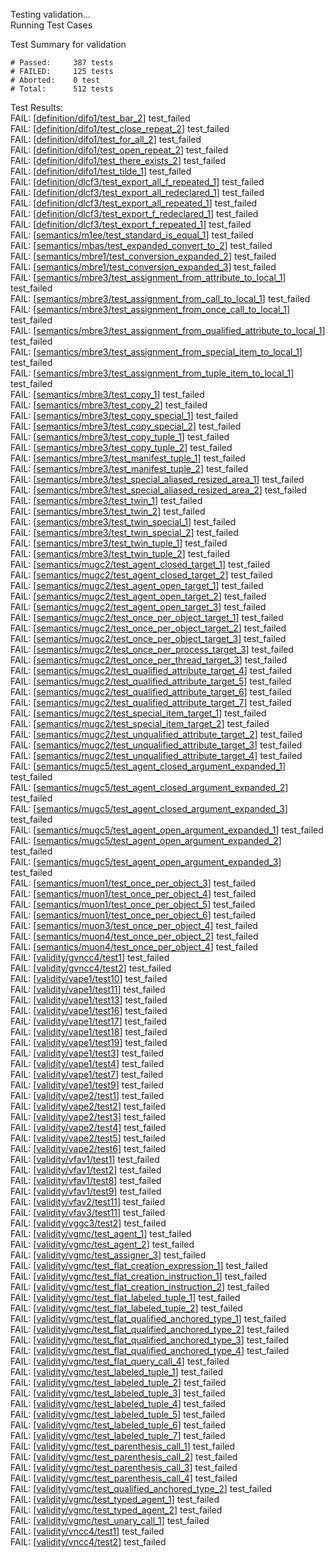 
Testing validation...</br>
Running Test Cases

Test Summary for validation

    # Passed:     387 tests
    # FAILED:     125 tests
    # Aborted:    0 test
    # Total:      512 tests

Test Results:</br>
FAIL:  \[[definition/difo1/test\_bar\_2](definition/difo1/test\_bar\_2)\] test\_failed</br>
FAIL:  \[[definition/difo1/test\_close\_repeat\_2](definition/difo1/test\_close\_repeat\_2)\] test\_failed</br>
FAIL:  \[[definition/difo1/test\_for\_all\_2](definition/difo1/test\_for\_all\_2)\] test\_failed</br>
FAIL:  \[[definition/difo1/test\_open\_repeat\_2](definition/difo1/test\_open\_repeat\_2)\] test\_failed</br>
FAIL:  \[[definition/difo1/test\_there\_exists\_2](definition/difo1/test\_there\_exists\_2)\] test\_failed</br>
FAIL:  \[[definition/difo1/test\_tilde\_1](definition/difo1/test\_tilde\_1)\] test\_failed</br>
FAIL:  \[[definition/dlcf3/test\_export\_all\_f\_repeated\_1](definition/dlcf3/test\_export\_all\_f\_repeated\_1)\] test\_failed</br>
FAIL:  \[[definition/dlcf3/test\_export\_all\_redeclared\_1](definition/dlcf3/test\_export\_all\_redeclared\_1)\] test\_failed</br>
FAIL:  \[[definition/dlcf3/test\_export\_all\_repeated\_1](definition/dlcf3/test\_export\_all\_repeated\_1)\] test\_failed</br>
FAIL:  \[[definition/dlcf3/test\_export\_f\_redeclared\_1](definition/dlcf3/test\_export\_f\_redeclared\_1)\] test\_failed</br>
FAIL:  \[[definition/dlcf3/test\_export\_f\_repeated\_1](definition/dlcf3/test\_export\_f\_repeated\_1)\] test\_failed</br>
FAIL:  \[[semantics/m1ee/test\_standard\_is\_equal\_1](semantics/m1ee/test\_standard\_is\_equal\_1)\] test\_failed</br>
FAIL:  \[[semantics/mbas/test\_expanded\_convert\_to\_2](semantics/mbas/test\_expanded\_convert\_to\_2)\] test\_failed</br>
FAIL:  \[[semantics/mbre1/test\_conversion\_expanded\_2](semantics/mbre1/test\_conversion\_expanded\_2)\] test\_failed</br>
FAIL:  \[[semantics/mbre1/test\_conversion\_expanded\_3](semantics/mbre1/test\_conversion\_expanded\_3)\] test\_failed</br>
FAIL:  \[[semantics/mbre3/test\_assignment\_from\_attribute\_to\_local\_1](semantics/mbre3/test\_assignment\_from\_attribute\_to\_local\_1)\] test\_failed</br>
FAIL:  \[[semantics/mbre3/test\_assignment\_from\_call\_to\_local\_1](semantics/mbre3/test\_assignment\_from\_call\_to\_local\_1)\] test\_failed</br>
FAIL:  \[[semantics/mbre3/test\_assignment\_from\_once\_call\_to\_local\_1](semantics/mbre3/test\_assignment\_from\_once\_call\_to\_local\_1)\] test\_failed</br>
FAIL:  \[[semantics/mbre3/test\_assignment\_from\_qualified\_attribute\_to\_local\_1](semantics/mbre3/test\_assignment\_from\_qualified\_attribute\_to\_local\_1)\] test\_failed</br>
FAIL:  \[[semantics/mbre3/test\_assignment\_from\_special\_item\_to\_local\_1](semantics/mbre3/test\_assignment\_from\_special\_item\_to\_local\_1)\] test\_failed</br>
FAIL:  \[[semantics/mbre3/test\_assignment\_from\_tuple\_item\_to\_local\_1](semantics/mbre3/test\_assignment\_from\_tuple\_item\_to\_local\_1)\] test\_failed</br>
FAIL:  \[[semantics/mbre3/test\_copy\_1](semantics/mbre3/test\_copy\_1)\] test\_failed</br>
FAIL:  \[[semantics/mbre3/test\_copy\_2](semantics/mbre3/test\_copy\_2)\] test\_failed</br>
FAIL:  \[[semantics/mbre3/test\_copy\_special\_1](semantics/mbre3/test\_copy\_special\_1)\] test\_failed</br>
FAIL:  \[[semantics/mbre3/test\_copy\_special\_2](semantics/mbre3/test\_copy\_special\_2)\] test\_failed</br>
FAIL:  \[[semantics/mbre3/test\_copy\_tuple\_1](semantics/mbre3/test\_copy\_tuple\_1)\] test\_failed</br>
FAIL:  \[[semantics/mbre3/test\_copy\_tuple\_2](semantics/mbre3/test\_copy\_tuple\_2)\] test\_failed</br>
FAIL:  \[[semantics/mbre3/test\_manifest\_tuple\_1](semantics/mbre3/test\_manifest\_tuple\_1)\] test\_failed</br>
FAIL:  \[[semantics/mbre3/test\_manifest\_tuple\_2](semantics/mbre3/test\_manifest\_tuple\_2)\] test\_failed</br>
FAIL:  \[[semantics/mbre3/test\_special\_aliased\_resized\_area\_1](semantics/mbre3/test\_special\_aliased\_resized\_area\_1)\] test\_failed</br>
FAIL:  \[[semantics/mbre3/test\_special\_aliased\_resized\_area\_2](semantics/mbre3/test\_special\_aliased\_resized\_area\_2)\] test\_failed</br>
FAIL:  \[[semantics/mbre3/test\_twin\_1](semantics/mbre3/test\_twin\_1)\] test\_failed</br>
FAIL:  \[[semantics/mbre3/test\_twin\_2](semantics/mbre3/test\_twin\_2)\] test\_failed</br>
FAIL:  \[[semantics/mbre3/test\_twin\_special\_1](semantics/mbre3/test\_twin\_special\_1)\] test\_failed</br>
FAIL:  \[[semantics/mbre3/test\_twin\_special\_2](semantics/mbre3/test\_twin\_special\_2)\] test\_failed</br>
FAIL:  \[[semantics/mbre3/test\_twin\_tuple\_1](semantics/mbre3/test\_twin\_tuple\_1)\] test\_failed</br>
FAIL:  \[[semantics/mbre3/test\_twin\_tuple\_2](semantics/mbre3/test\_twin\_tuple\_2)\] test\_failed</br>
FAIL:  \[[semantics/mugc2/test\_agent\_closed\_target\_1](semantics/mugc2/test\_agent\_closed\_target\_1)\] test\_failed</br>
FAIL:  \[[semantics/mugc2/test\_agent\_closed\_target\_2](semantics/mugc2/test\_agent\_closed\_target\_2)\] test\_failed</br>
FAIL:  \[[semantics/mugc2/test\_agent\_open\_target\_1](semantics/mugc2/test\_agent\_open\_target\_1)\] test\_failed</br>
FAIL:  \[[semantics/mugc2/test\_agent\_open\_target\_2](semantics/mugc2/test\_agent\_open\_target\_2)\] test\_failed</br>
FAIL:  \[[semantics/mugc2/test\_agent\_open\_target\_3](semantics/mugc2/test\_agent\_open\_target\_3)\] test\_failed</br>
FAIL:  \[[semantics/mugc2/test\_once\_per\_object\_target\_1](semantics/mugc2/test\_once\_per\_object\_target\_1)\] test\_failed</br>
FAIL:  \[[semantics/mugc2/test\_once\_per\_object\_target\_2](semantics/mugc2/test\_once\_per\_object\_target\_2)\] test\_failed</br>
FAIL:  \[[semantics/mugc2/test\_once\_per\_object\_target\_3](semantics/mugc2/test\_once\_per\_object\_target\_3)\] test\_failed</br>
FAIL:  \[[semantics/mugc2/test\_once\_per\_process\_target\_3](semantics/mugc2/test\_once\_per\_process\_target\_3)\] test\_failed</br>
FAIL:  \[[semantics/mugc2/test\_once\_per\_thread\_target\_3](semantics/mugc2/test\_once\_per\_thread\_target\_3)\] test\_failed</br>
FAIL:  \[[semantics/mugc2/test\_qualified\_attribute\_target\_4](semantics/mugc2/test\_qualified\_attribute\_target\_4)\] test\_failed</br>
FAIL:  \[[semantics/mugc2/test\_qualified\_attribute\_target\_5](semantics/mugc2/test\_qualified\_attribute\_target\_5)\] test\_failed</br>
FAIL:  \[[semantics/mugc2/test\_qualified\_attribute\_target\_6](semantics/mugc2/test\_qualified\_attribute\_target\_6)\] test\_failed</br>
FAIL:  \[[semantics/mugc2/test\_qualified\_attribute\_target\_7](semantics/mugc2/test\_qualified\_attribute\_target\_7)\] test\_failed</br>
FAIL:  \[[semantics/mugc2/test\_special\_item\_target\_1](semantics/mugc2/test\_special\_item\_target\_1)\] test\_failed</br>
FAIL:  \[[semantics/mugc2/test\_special\_item\_target\_2](semantics/mugc2/test\_special\_item\_target\_2)\] test\_failed</br>
FAIL:  \[[semantics/mugc2/test\_unqualified\_attribute\_target\_2](semantics/mugc2/test\_unqualified\_attribute\_target\_2)\] test\_failed</br>
FAIL:  \[[semantics/mugc2/test\_unqualified\_attribute\_target\_3](semantics/mugc2/test\_unqualified\_attribute\_target\_3)\] test\_failed</br>
FAIL:  \[[semantics/mugc2/test\_unqualified\_attribute\_target\_4](semantics/mugc2/test\_unqualified\_attribute\_target\_4)\] test\_failed</br>
FAIL:  \[[semantics/mugc5/test\_agent\_closed\_argument\_expanded\_1](semantics/mugc5/test\_agent\_closed\_argument\_expanded\_1)\] test\_failed</br>
FAIL:  \[[semantics/mugc5/test\_agent\_closed\_argument\_expanded\_2](semantics/mugc5/test\_agent\_closed\_argument\_expanded\_2)\] test\_failed</br>
FAIL:  \[[semantics/mugc5/test\_agent\_closed\_argument\_expanded\_3](semantics/mugc5/test\_agent\_closed\_argument\_expanded\_3)\] test\_failed</br>
FAIL:  \[[semantics/mugc5/test\_agent\_open\_argument\_expanded\_1](semantics/mugc5/test\_agent\_open\_argument\_expanded\_1)\] test\_failed</br>
FAIL:  \[[semantics/mugc5/test\_agent\_open\_argument\_expanded\_2](semantics/mugc5/test\_agent\_open\_argument\_expanded\_2)\] test\_failed</br>
FAIL:  \[[semantics/mugc5/test\_agent\_open\_argument\_expanded\_3](semantics/mugc5/test\_agent\_open\_argument\_expanded\_3)\] test\_failed</br>
FAIL:  \[[semantics/muon1/test\_once\_per\_object\_3](semantics/muon1/test\_once\_per\_object\_3)\] test\_failed</br>
FAIL:  \[[semantics/muon1/test\_once\_per\_object\_4](semantics/muon1/test\_once\_per\_object\_4)\] test\_failed</br>
FAIL:  \[[semantics/muon1/test\_once\_per\_object\_5](semantics/muon1/test\_once\_per\_object\_5)\] test\_failed</br>
FAIL:  \[[semantics/muon1/test\_once\_per\_object\_6](semantics/muon1/test\_once\_per\_object\_6)\] test\_failed</br>
FAIL:  \[[semantics/muon3/test\_once\_per\_object\_4](semantics/muon3/test\_once\_per\_object\_4)\] test\_failed</br>
FAIL:  \[[semantics/muon4/test\_once\_per\_object\_2](semantics/muon4/test\_once\_per\_object\_2)\] test\_failed</br>
FAIL:  \[[semantics/muon4/test\_once\_per\_object\_4](semantics/muon4/test\_once\_per\_object\_4)\] test\_failed</br>
FAIL:  \[[validity/gvncc4/test1](validity/gvncc4/test1)\] test\_failed</br>
FAIL:  \[[validity/gvncc4/test2](validity/gvncc4/test2)\] test\_failed</br>
FAIL:  \[[validity/vape1/test10](validity/vape1/test10)\] test\_failed</br>
FAIL:  \[[validity/vape1/test11](validity/vape1/test11)\] test\_failed</br>
FAIL:  \[[validity/vape1/test13](validity/vape1/test13)\] test\_failed</br>
FAIL:  \[[validity/vape1/test16](validity/vape1/test16)\] test\_failed</br>
FAIL:  \[[validity/vape1/test17](validity/vape1/test17)\] test\_failed</br>
FAIL:  \[[validity/vape1/test18](validity/vape1/test18)\] test\_failed</br>
FAIL:  \[[validity/vape1/test19](validity/vape1/test19)\] test\_failed</br>
FAIL:  \[[validity/vape1/test3](validity/vape1/test3)\] test\_failed</br>
FAIL:  \[[validity/vape1/test4](validity/vape1/test4)\] test\_failed</br>
FAIL:  \[[validity/vape1/test7](validity/vape1/test7)\] test\_failed</br>
FAIL:  \[[validity/vape1/test9](validity/vape1/test9)\] test\_failed</br>
FAIL:  \[[validity/vape2/test1](validity/vape2/test1)\] test\_failed</br>
FAIL:  \[[validity/vape2/test2](validity/vape2/test2)\] test\_failed</br>
FAIL:  \[[validity/vape2/test3](validity/vape2/test3)\] test\_failed</br>
FAIL:  \[[validity/vape2/test4](validity/vape2/test4)\] test\_failed</br>
FAIL:  \[[validity/vape2/test5](validity/vape2/test5)\] test\_failed</br>
FAIL:  \[[validity/vape2/test6](validity/vape2/test6)\] test\_failed</br>
FAIL:  \[[validity/vfav1/test1](validity/vfav1/test1)\] test\_failed</br>
FAIL:  \[[validity/vfav1/test2](validity/vfav1/test2)\] test\_failed</br>
FAIL:  \[[validity/vfav1/test8](validity/vfav1/test8)\] test\_failed</br>
FAIL:  \[[validity/vfav1/test9](validity/vfav1/test9)\] test\_failed</br>
FAIL:  \[[validity/vfav2/test11](validity/vfav2/test11)\] test\_failed</br>
FAIL:  \[[validity/vfav3/test11](validity/vfav3/test11)\] test\_failed</br>
FAIL:  \[[validity/vggc3/test2](validity/vggc3/test2)\] test\_failed</br>
FAIL:  \[[validity/vgmc/test\_agent\_1](validity/vgmc/test\_agent\_1)\] test\_failed</br>
FAIL:  \[[validity/vgmc/test\_agent\_2](validity/vgmc/test\_agent\_2)\] test\_failed</br>
FAIL:  \[[validity/vgmc/test\_assigner\_3](validity/vgmc/test\_assigner\_3)\] test\_failed</br>
FAIL:  \[[validity/vgmc/test\_flat\_creation\_expression\_1](validity/vgmc/test\_flat\_creation\_expression\_1)\] test\_failed</br>
FAIL:  \[[validity/vgmc/test\_flat\_creation\_instruction\_1](validity/vgmc/test\_flat\_creation\_instruction\_1)\] test\_failed</br>
FAIL:  \[[validity/vgmc/test\_flat\_creation\_instruction\_2](validity/vgmc/test\_flat\_creation\_instruction\_2)\] test\_failed</br>
FAIL:  \[[validity/vgmc/test\_flat\_labeled\_tuple\_1](validity/vgmc/test\_flat\_labeled\_tuple\_1)\] test\_failed</br>
FAIL:  \[[validity/vgmc/test\_flat\_labeled\_tuple\_2](validity/vgmc/test\_flat\_labeled\_tuple\_2)\] test\_failed</br>
FAIL:  \[[validity/vgmc/test\_flat\_qualified\_anchored\_type\_1](validity/vgmc/test\_flat\_qualified\_anchored\_type\_1)\] test\_failed</br>
FAIL:  \[[validity/vgmc/test\_flat\_qualified\_anchored\_type\_2](validity/vgmc/test\_flat\_qualified\_anchored\_type\_2)\] test\_failed</br>
FAIL:  \[[validity/vgmc/test\_flat\_qualified\_anchored\_type\_3](validity/vgmc/test\_flat\_qualified\_anchored\_type\_3)\] test\_failed</br>
FAIL:  \[[validity/vgmc/test\_flat\_qualified\_anchored\_type\_4](validity/vgmc/test\_flat\_qualified\_anchored\_type\_4)\] test\_failed</br>
FAIL:  \[[validity/vgmc/test\_flat\_query\_call\_4](validity/vgmc/test\_flat\_query\_call\_4)\] test\_failed</br>
FAIL:  \[[validity/vgmc/test\_labeled\_tuple\_1](validity/vgmc/test\_labeled\_tuple\_1)\] test\_failed</br>
FAIL:  \[[validity/vgmc/test\_labeled\_tuple\_2](validity/vgmc/test\_labeled\_tuple\_2)\] test\_failed</br>
FAIL:  \[[validity/vgmc/test\_labeled\_tuple\_3](validity/vgmc/test\_labeled\_tuple\_3)\] test\_failed</br>
FAIL:  \[[validity/vgmc/test\_labeled\_tuple\_4](validity/vgmc/test\_labeled\_tuple\_4)\] test\_failed</br>
FAIL:  \[[validity/vgmc/test\_labeled\_tuple\_5](validity/vgmc/test\_labeled\_tuple\_5)\] test\_failed</br>
FAIL:  \[[validity/vgmc/test\_labeled\_tuple\_6](validity/vgmc/test\_labeled\_tuple\_6)\] test\_failed</br>
FAIL:  \[[validity/vgmc/test\_labeled\_tuple\_7](validity/vgmc/test\_labeled\_tuple\_7)\] test\_failed</br>
FAIL:  \[[validity/vgmc/test\_parenthesis\_call\_1](validity/vgmc/test\_parenthesis\_call\_1)\] test\_failed</br>
FAIL:  \[[validity/vgmc/test\_parenthesis\_call\_2](validity/vgmc/test\_parenthesis\_call\_2)\] test\_failed</br>
FAIL:  \[[validity/vgmc/test\_parenthesis\_call\_3](validity/vgmc/test\_parenthesis\_call\_3)\] test\_failed</br>
FAIL:  \[[validity/vgmc/test\_parenthesis\_call\_4](validity/vgmc/test\_parenthesis\_call\_4)\] test\_failed</br>
FAIL:  \[[validity/vgmc/test\_qualified\_anchored\_type\_2](validity/vgmc/test\_qualified\_anchored\_type\_2)\] test\_failed</br>
FAIL:  \[[validity/vgmc/test\_typed\_agent\_1](validity/vgmc/test\_typed\_agent\_1)\] test\_failed</br>
FAIL:  \[[validity/vgmc/test\_typed\_agent\_2](validity/vgmc/test\_typed\_agent\_2)\] test\_failed</br>
FAIL:  \[[validity/vgmc/test\_unary\_call\_1](validity/vgmc/test\_unary\_call\_1)\] test\_failed</br>
FAIL:  \[[validity/vncc4/test1](validity/vncc4/test1)\] test\_failed</br>
FAIL:  \[[validity/vncc4/test2](validity/vncc4/test2)\] test\_failed
